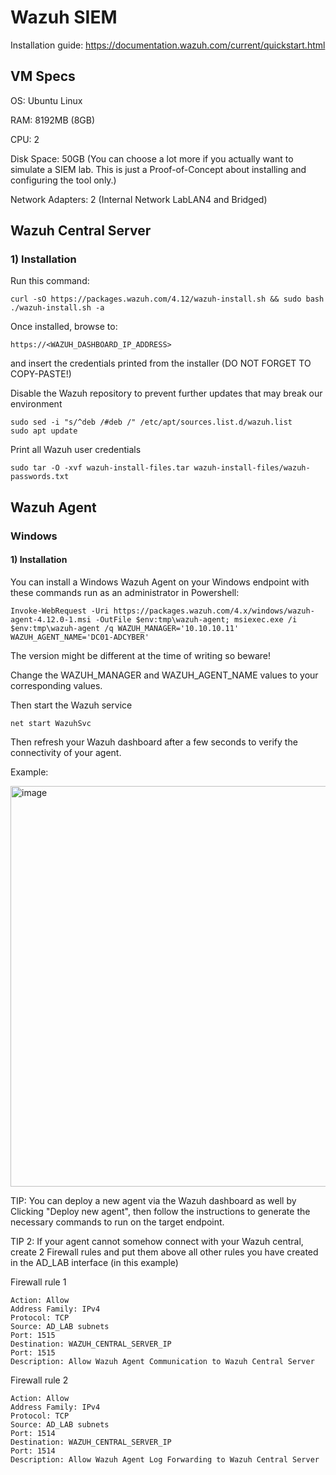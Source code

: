 # Wazuh SIEM

Installation guide: https://documentation.wazuh.com/current/quickstart.html

## VM Specs

OS: Ubuntu Linux

RAM: 8192MB (8GB)

CPU: 2

Disk Space: 50GB (You can choose a lot more if you actually want to simulate a SIEM lab. This is just a Proof-of-Concept about installing and configuring the tool only.)

Network Adapters: 2 (Internal Network LabLAN4 and Bridged)

## Wazuh Central Server 

### 1) Installation

Run this command:

    curl -sO https://packages.wazuh.com/4.12/wazuh-install.sh && sudo bash ./wazuh-install.sh -a

Once installed, browse to:

    https://<WAZUH_DASHBOARD_IP_ADDRESS>

and insert the credentials printed from the installer (DO NOT FORGET TO COPY-PASTE!)

Disable the Wazuh repository to prevent further updates that may break our environment

    sudo sed -i "s/^deb /#deb /" /etc/apt/sources.list.d/wazuh.list
    sudo apt update

Print all Wazuh user credentials

    sudo tar -O -xvf wazuh-install-files.tar wazuh-install-files/wazuh-passwords.txt

## Wazuh Agent

### Windows

#### 1) Installation

You can install a Windows Wazuh Agent on your Windows endpoint with these commands run as an administrator in Powershell:

    Invoke-WebRequest -Uri https://packages.wazuh.com/4.x/windows/wazuh-agent-4.12.0-1.msi -OutFile $env:tmp\wazuh-agent; msiexec.exe /i $env:tmp\wazuh-agent /q WAZUH_MANAGER='10.10.10.11' WAZUH_AGENT_NAME='DC01-ADCYBER' 

The version might be different at the time of writing so beware!

Change the WAZUH_MANAGER and WAZUH_AGENT_NAME values to your corresponding values.

Then start the Wazuh service

    net start WazuhSvc

Then refresh your Wazuh dashboard after a few seconds to verify the connectivity of your agent.

Example:

<img width="1834" height="641" alt="image" src="https://github.com/user-attachments/assets/bb626826-8520-4fa0-818b-30e4204e044b" />

TIP: You can deploy a new agent via the Wazuh dashboard as well by Clicking "Deploy new agent", then follow the instructions to generate the necessary commands to run on the target endpoint.

TIP 2: If your agent cannot somehow connect with your Wazuh central, create 2 Firewall rules and put them above all other rules you have created in the AD_LAB interface (in this example)

Firewall rule 1

    Action: Allow
    Address Family: IPv4
    Protocol: TCP
    Source: AD_LAB subnets
    Port: 1515
    Destination: WAZUH_CENTRAL_SERVER_IP
    Port: 1515
    Description: Allow Wazuh Agent Communication to Wazuh Central Server

Firewall rule 2

    Action: Allow
    Address Family: IPv4
    Protocol: TCP
    Source: AD_LAB subnets
    Port: 1514
    Destination: WAZUH_CENTRAL_SERVER_IP
    Port: 1514
    Description: Allow Wazuh Agent Log Forwarding to Wazuh Central Server
    
